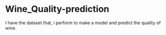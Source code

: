 # Wine_Quality-prediction
I have the dataset that, i perform to make a model and predict the quality of wine.
